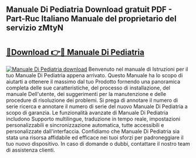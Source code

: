 ## Manuale Di Pediatria Download gratuit PDF - Part-Ruc Italiano Manuale del proprietario del servizio zMtyN

# <h2><a href="http://dfelv12.blite.top/?on=Manuale+Di+Pediatria">🔗Download 👉🔴 Manuale Di Pediatria</a></h2>

[![Manuale Di Pediatria download](https://i.imgur.com/lujVjoI.png)](http://dfelv12.blite.top/?on=Manuale+Di+Pediatria)
Benvenuto nel manuale di Istruzioni per il tuo Manuale Di Pediatria appena arrivato. Questo Manuale ha lo scopo di aiutarti a ottenere il massimo dal tuo Prodotto fornendo una panoramica completa delle sue caratteristiche, del processo di installazione, del manuale Dell'utente, dei suggerimenti per la manutenzione e delle procedure di risoluzione dei problemi. Si prega di annotare il numero di serie ricerca e annotare il numero di serie del nuovo Manuale Di Pediatria a scopo di garanzia. Le funzionalità avanzate di Manuale Di Pediatria includono Supporto multilingue, traduzione in tempo reale, impostazioni personalizzabili e sincronizzazione automatica, tutte accessibili e personalizzate dall'interfaccia. Confidiamo che Manuale Di Pediatria sia stata una risorsa affidabile ed efficace nei tuoi sforzi per padroneggiare il tuo nuovo dispositivo. In caso di domande o dubbi, contattare il nostro team di assistenza clienti.
